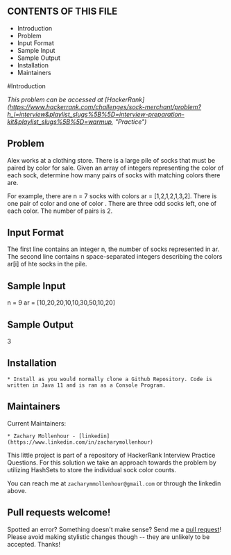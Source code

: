 CONTENTS OF THIS FILE
---------------------

 * Introduction
 * Problem
 * Input Format
 * Sample Input
 * Sample Output
 * Installation
 * Maintainers

#Introduction

*This problem can be accessed at [HackerRank] (https://www.hackerrank.com/challenges/sock-merchant/problem?h_l=interview&playlist_slugs%5B%5D=interview-preparation-kit&playlist_slugs%5B%5D=warmup, "Practice")*

## Problem

Alex works at a clothing store. There is a large pile of socks that must be paired by color for sale. Given an array of integers representing the color of each sock, determine how many pairs of socks with matching colors there are.

For example, there are n = 7 socks with colors ar = [1,2,1,2,1,3,2]. There is one pair of color  and one of color . There are three odd socks left, one of each color. The number of pairs is 2.

## Input Format

The first line contains an integer n, the number of socks represented in ar.
The second line contains n space-separated integers describing the colors ar[i] of hte socks in the pile.

## Sample Input

n = 9
ar = [10,20,20,10,10,30,50,10,20]

## Sample Output

3


## Installation


    * Install as you would normally clone a Github Repository. Code is written in Java 11 and is ran as a Console Program. 

## Maintainers

Current Maintainers:

    * Zachary Mollenhour - [linkedin](https://www.linkedin.com/in/zacharymollenhour)

This little project is part of a repository of HackerRank Interview Practice Questions. For this solution
we take an approach towards the problem by utilizing HashSets to store the individual sock color counts. 

You can reach me at `zacharymmollenhour@gmail.com` or through the linkedin above. 

## Pull requests welcome!

Spotted an error? Something doesn't make sense? Send me a [pull
request](https://github.com/zacharymollenhour/HackerRank/pulls)! Please avoid making
stylistic changes though -- they are unlikely to be accepted. Thanks!
